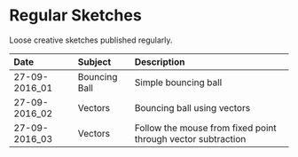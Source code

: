 # Regular Sketches

Loose creative sketches published regularly.


| **Date**                | **Subject**            | **Description**                        |
| :-----------------------|:---------------------- | :--------------------------------------|
| 27-09-2016_01           | Bouncing Ball          | Simple bouncing ball                   |
| 27-09-2016_02           | Vectors                | Bouncing ball using vectors            |
| 27-09-2016_03           | Vectors                | Follow the mouse from fixed point through vector subtraction      |

